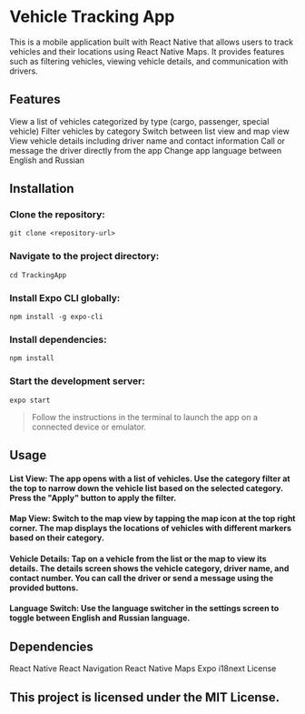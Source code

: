 # Vehicle Tracking App

This is a mobile application built with React Native that allows users to track vehicles and their locations using React Native Maps. It provides features such as filtering vehicles, viewing vehicle details, and communication with drivers.

## Features
View a list of vehicles categorized by type (cargo, passenger, special vehicle)
Filter vehicles by category
Switch between list view and map view
View vehicle details including driver name and contact information
Call or message the driver directly from the app
Change app language between English and Russian

## Installation

### Clone the repository:
`git clone <repository-url>`

### Navigate to the project directory:
`cd TrackingApp`

### Install Expo CLI globally:
`npm install -g expo-cli`

### Install dependencies:
`npm install`

### Start the development server:
`expo start`

> Follow the instructions in the terminal to launch the app on a connected device or emulator.

## Usage
#### List View: The app opens with a list of vehicles. Use the category filter at the top to narrow down the vehicle list based on the selected category. Press the "Apply" button to apply the filter.
#### Map View: Switch to the map view by tapping the map icon at the top right corner. The map displays the locations of vehicles with different markers based on their category.
#### Vehicle Details: Tap on a vehicle from the list or the map to view its details. The details screen shows the vehicle category, driver name, and contact number. You can call the driver or send a message using the provided buttons.
#### Language Switch: Use the language switcher in the settings screen to toggle between English and Russian language.

## Dependencies
React Native
React Navigation
React Native Maps
Expo
i18next
License

## This project is licensed under the MIT License.